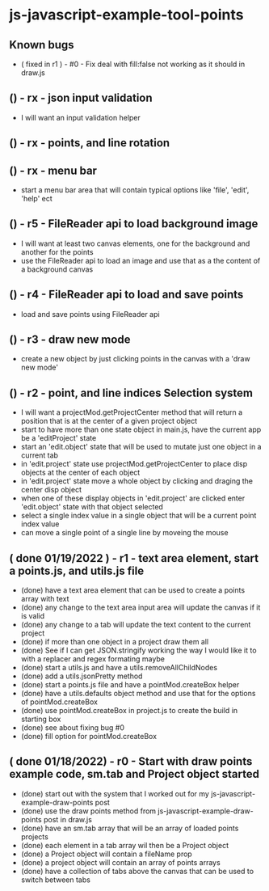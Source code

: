 # js-javascript-example-tool-points

## Known bugs
* ( fixed in r1 ) - #0 - Fix deal with fill:false not working as it should in draw.js 

<!-- Maintenance -->

## () - rx - json input validation
* I will want an input validation helper

<!-- Additional Features -->

## () - rx - points, and line rotation

## () - rx - menu bar
* start a menu bar area that will contain typical options like 'file', 'edit', 'help' ect


<!-- Minimum Viable Product -->

## () - r5 - FileReader api to load background image
* I will want at least two canvas elements, one for the background and another for the points
* use the FileReader api to load an image and use that as a the content of a background canvas

## () - r4 - FileReader api to load and save points
* load and save points using FileReader api

## () - r3 - draw new mode
* create a new object by just clicking points in the canvas with a 'draw new mode'

## () - r2 - point, and line indices Selection system
* I will want a projectMod.getProjectCenter method that will return a position that is at the center of a given project object
* start to have more than one state object in main.js, have the current app be a 'editProject' state
* start an 'edit.object' state that will be used to mutate just one object in a current tab
* in 'edit.project' state use projectMod.getProjectCenter to place disp objects at the center of each object
* in 'edit.project' state move a whole object by clicking and draging the center disp object
* when one of these display objects in 'edit.project' are clicked enter 'edit.object' state with that object selected
* select a single index value in a single object that will be a current point index value
* can move a single point of a single line by moveing the mouse

## ( done 01/19/2022 ) - r1 - text area element, start a points.js, and utils.js file
* (done) have a text area element that can be used to create a points array with text
* (done) any change to the text area input area will update the canvas if it is valid
* (done) any change to a tab will update the text content to the current project
* (done) if more than one object in a project draw them all
* (done) See if I can get JSON.stringify working the way I would like it to with a replacer and regex formating maybe
* (done) start a utils.js and have a utils.removeAllChildNodes
* (done) add a utils.jsonPretty method
* (done) start a points.js file and have a pointMod.createBox helper
* (done) have a utils.defaults object method and use that for the options of pointMod.createBox
* (done) use pointMod.createBox in project.js to create the build in starting box
* (done) see about fixing bug #0
* (done) fill option for pointMod.createBox

## ( done 01/18/2022) - r0 - Start with draw points example code, sm.tab and Project object started
* (done) start out with the system that I worked out for my js-javascript-example-draw-points post
* (done) use the draw points method from js-javascript-example-draw-points post in draw.js
* (done) have an sm.tab array that will be an array of loaded points projects
* (done) each element in a tab array wil then be a Project object
* (done) a Project object will contain a fileName prop
* (done) a project object will contain an array of points arrays
* (done) have a collection of tabs above the canvas that can be used to switch between tabs
